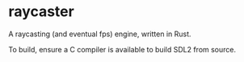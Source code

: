 # raycaster
A raycasting (and eventual fps) engine, written in Rust.

To build, ensure a C compiler is available to build SDL2 from source.
